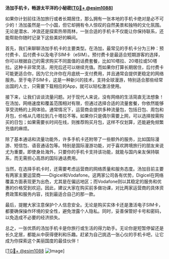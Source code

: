 **汤加手机卡，畅游太平洋的小秘密[[TG💪+ @esim1088](https://t.me/s/esim1088)]**

如果你计划前往汤加旅行或者长期居住，那么拥有一张本地的手机卡绝对是必不可少的！汤加虽然是一个小国，但它却拥有令人惊叹的自然美景和独特的文化氛围。无论是潜水、冲浪还是探索热带雨林，一张合适的手机卡不仅能让你保持联系，还能帮助你随时记录下这些美好的瞬间。

首先，我们来聊聊汤加手机卡的主要类型。在汤加，最常见的手机卡分为三种：预付费卡、后付费卡以及电子SIM卡（eSIM）。预付费卡是最适合短期游客的选择，你可以根据自己的需求购买不同面值的话费套餐，比如10塔拉、20塔拉或50塔拉。这种卡非常灵活，用完后还可以继续充值。而如果你打算长期居住，后付费卡可能更适合你，因为它允许你在月底统一支付费用，并且通常会提供更稳定的网络服务。至于电子SIM卡，这是一种新兴的技术，支持全球漫游，特别适合那些经常出国的人士，只需要下载相应的App，就可以轻松激活使用。

接下来，让我们谈谈流量问题。对于现代人来说，没有网络的生活简直无法想象！在汤加，网络速度和覆盖范围相对有限，但通过选择合适的流量套餐，你依然能够享受流畅的上网体验。通常情况下，运营商会提供多种流量包，包括日包、周包和月包，价格从几塔拉到几十塔拉不等。如果你只是偶尔需要上网，可以选择按需购买的日包；如果需要长时间在线，则推荐购买月包，这样不仅划算，还能避免频繁充值的麻烦。

除了基本通话和流量功能外，许多手机卡还附带了一些额外的服务，比如国际漫游、短信包、语音通话包等。特别是国际漫游功能，对于喜欢跨境旅行的朋友来说尤为重要。即使身处海外，只要你的手机卡支持该功能，就能与国内亲友保持联系，而无需担心高昂的国际通话费用。

当然，在选择手机卡时，还需要考虑运营商的网络质量和服务态度。汤加目前主要有两家主要运营商——Digicel和Vodafone。这两家公司各有优势，Digicel在网络覆盖方面表现更为出色，尤其是在偏远地区；而Vodafone则以其稳定的服务和优惠的价格受到欢迎。因此，建议大家在购买前多做功课，对比两家运营商的具体资费政策和服务内容，找到最适合自己的那一款。

最后，提醒大家注意保护个人信息安全。无论是购买实体卡还是激活电子SIM卡，都要确保操作环境的安全性，避免泄露个人隐私。同时，妥善保管好卡号和密码，以免造成不必要的经济损失。

总之，一张优质的汤加手机卡是你旅行或生活的得力助手。无论你是短暂停留还是长久定居，都能从中获得便利和乐趣。赶紧为自己挑选一张心仪的手机卡吧，让它成为你探索这个美丽国度的最佳伙伴！

[[TG💪+ @esim1088](https://t.me/s/esim1088) ![Image](https://i.postimg.cc/4NQfJmqS/Snipaste-2025-05-13-00-14-12.png)]
